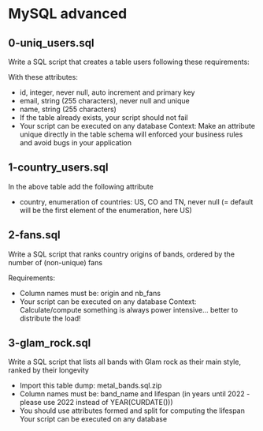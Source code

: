 # MySQL advanced
## 0-uniq_users.sql
Write a SQL script that creates a table users following these requirements:

With these attributes:
* id, integer, never null, auto increment and primary key
* email, string (255 characters), never null and unique
* name, string (255 characters)
* If the table already exists, your script should not fail
* Your script can be executed on any database
Context: Make an attribute unique directly in the table schema will enforced your business rules and avoid bugs in your application
## 1-country_users.sql
In the above table add the following attribute
* country, enumeration of countries: US, CO and TN, never null (= default will be the first element of the enumeration, here US)
## 2-fans.sql
Write a SQL script that ranks country origins of bands, ordered by the number of (non-unique) fans

Requirements:
* Column names must be: origin and nb_fans
* Your script can be executed on any database
Context: Calculate/compute something is always power intensive… better to distribute the load!
## 3-glam_rock.sql
Write a SQL script that lists all bands with Glam rock as their main style, ranked by their longevity
* Import this table dump: metal_bands.sql.zip
* Column names must be: band_name and lifespan (in years until 2022 - please use 2022 instead of YEAR(CURDATE()))
* You should use attributes formed and split for computing the lifespan
Your script can be executed on any database
